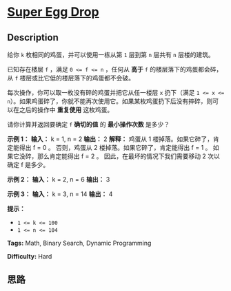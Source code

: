 # [Super Egg Drop][title]

## Description

给你 `k` 枚相同的鸡蛋，并可以使用一栋从第 `1` 层到第 `n` 层共有 `n` 层楼的建筑。

已知存在楼层 `f` ，满足 `0 <= f <= n` ，任何从 **高于** `f` 的楼层落下的鸡蛋都会碎，从 `f`
楼层或比它低的楼层落下的鸡蛋都不会破。

每次操作，你可以取一枚没有碎的鸡蛋并把它从任一楼层 `x` 扔下（满足 `1 <= x <=
n`）。如果鸡蛋碎了，你就不能再次使用它。如果某枚鸡蛋扔下后没有摔碎，则可以在之后的操作中 **重复使用** 这枚鸡蛋。

请你计算并返回要确定 `f` **确切的值** 的 **最小操作次数** 是多少？

**示例 1：**
            **输入：** k = 1, n = 2    **输出：** 2    **解释：**    鸡蛋从 1 楼掉落。如果它碎了，肯定能得出 f = 0 。     否则，鸡蛋从 2 楼掉落。如果它碎了，肯定能得出 f = 1 。     如果它没碎，那么肯定能得出 f = 2 。     因此，在最坏的情况下我们需要移动 2 次以确定 f 是多少。     

**示例 2：**
            **输入：** k = 2, n = 6    **输出：** 3    

**示例 3：**
            **输入：** k = 3, n = 14    **输出：** 4    

**提示：**

  * `1 <= k <= 100`
  * `1 <= n <= 104`


**Tags:** Math, Binary Search, Dynamic Programming

**Difficulty:** Hard

## 思路

[title]: https://leetcode-cn.com/problems/super-egg-drop
